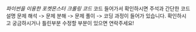 *파이썬을 이용한 포켓몬스터 크롤링 코드*
코드 들어가서 확인하시면 주석과 간단한 코드 설명 
문제 해석 -> 문제 분해 -> 문제 풀이 -> 코딩 과정이 들어가 있습니다.
확인하시고 궁금하시거나 틀린부분 수정할 부분이 있으면 연락주세요!
